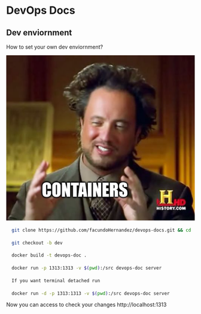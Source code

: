 # DevOps Docs

## Dev enviornment

How to set your own dev enviornment?

![Containers](./assets/img/containers.png)

``` bash
  git clone https://github.com/facundoHernandez/devops-docs.git && cd ./devops-doc
  
  git checkout -b dev

  docker build -t devops-doc .

  docker run -p 1313:1313 -v $(pwd):/src devops-doc server

  If you want terminal detached run

  docker run -d -p 1313:1313 -v $(pwd):/src devops-doc server

```
Now you can access to check your changes http://localhost:1313